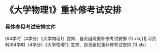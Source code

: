 # 《大学物理1》重补修考试安排

### 具体参见考试安排文件

[64学时（4学分）《大学物理1》宜宾、自贡组班重补修考试安排 (1).xls](复习资料/64学时（4学分）《大学物理1》宜宾、自贡组班重补修考试安排 (1).xls)







